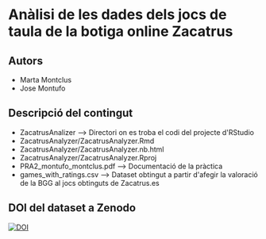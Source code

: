 # Anàlisi de les dades dels jocs de taula de la botiga online Zacatrus


## Autors

- Marta Montclus 
- Jose Montufo

## Descripció del contingut

- ZacatrusAnalizer --> Directori on es troba el codi del projecte d'RStudio
- ZacatrusAnalyzer/ZacatrusAnalyzer.Rmd 
- ZacatrusAnalyzer/ZacatrusAnalyzer.nb.html 
- ZacatrusAnalyzer/ZacatrusAnalyzer.Rproj
- PRA2_montufo_montclus.pdf --> Documentació de la pràctica 
- games_with_ratings.csv --> Dataset obtingut a partir d'afegir la valoració de la BGG al jocs obtinguts de Zacatrus.es

## DOI del dataset a Zenodo

[![DOI](https://zenodo.org/badge/DOI/10.5281/zenodo.4679367.svg)](https://doi.org/10.5281/zenodo.4679367)
